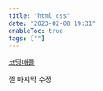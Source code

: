 ```yaml
---
title: "html_css"
date: "2023-02-08 19:31"
enableToc: true
tags: [""]
---
```


[코딩애플](notes/TIL/lecture/html_css/apple)

젤 마지막 수정